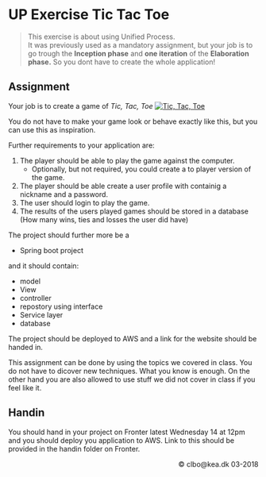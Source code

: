 # UP Exercise Tic Tac Toe
<!--
_Start date: 08-03-2018_    
_Handin date: 14-03-2018 (12 PM)_    
_Presentation date: 15-03-2018 - 12:30 - 15:00_
-->

> This exercise is about using Unified Process.     
> It was previously used as a mandatory assignment, but your job is to go trough the **Inception phase** and **one iteration** of the **Elaboration phase.** So you dont have to create the whole application!

## Assignment

Your job is to create a game of _Tic, Tac, Toe_
[![Tic, Tac, Toe](./img/TicTacToe.png)](https://playtictactoe.org/)    
  
You do not have to make your game look or behave exactly like this, but you can use this as inspiration.

Further requirements to your application are:

1. The player should be able to play the game against the computer. 
	* Optionally, but not required, you could create a to player version of the game.
1. The player should be able create a user profile with containig a nickname and a password.
1. The user should login to play the game.
1. The results of the users played games should be stored in a database (How many wins, ties and losses the user did have)

The project should further more be a 

* Spring boot project

and it should contain:

* model
* View
* controller
* repostory using interface
* Service layer
* database

The project should be deployed to AWS and a link for the website should be handed in.

This assignment can be done by using the topics we covered in class. You do not have to dicover new techniques. What you know is enough. On the other hand you are also allowed to use stuff we did not cover in class if you feel like it.    

## Handin
You should hand in your project on Fronter latest Wednesday 14 at 12pm and you should deploy you application to AWS. Link to this should be provided in the handin folder on Fronter.

<div style="text-align:right">&copy; clbo@kea.dk 03-2018 </div>
